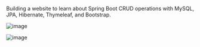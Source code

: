 Building a website to learn about Spring Boot CRUD operations with MySQL, JPA, Hibernate, Thymeleaf, and Bootstrap.

![image](https://github.com/andhitapandu/daftar_kucing_webapp/assets/154814230/286f7290-6898-4a37-a9b8-4c540b371c0e)


![image](https://github.com/andhitapandu/daftar_kucing_webapp/assets/154814230/93124f25-005e-40a0-be66-42f4529fd7ac)
